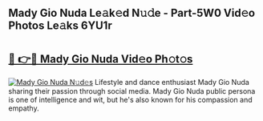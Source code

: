 ## Mady Gio Nuda Le𝚊k𝚎d N𝚞𝚍e - Part-5W0 Vid𝚎o Photos Le𝚊ks 6YU1r

# <h2><a href="http://fbddor.evod.top/?m=Mady+Gio+Nuda">🔗 👉🔴 Mady Gio Nuda Vid𝚎o Ph𝚘t𝚘s</a></h2>

[![Mady Gio Nuda N𝚞d𝚎s](https://i.imgur.com/8V9OHl7.gif)](http://fbddor.evod.top/?m=Mady+Gio+Nuda)
Lifestyle and dance enthusiast Mady Gio Nuda sharing their passion through social media. Mady Gio Nuda public persona is one of intelligence and wit, but he's also known for his compassion and empathy. 
